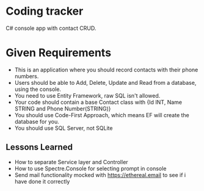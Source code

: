 
# Coding tracker

C# console app with contact CRUD. 


# Given Requirements
- This is an application where you should record contacts with their phone numbers.
- Users should be able to Add, Delete, Update and Read from a database, using the console.
- You need to use Entity Framework, raw SQL isn't allowed.
- Your code should contain a base Contact class with {Id INT, Name STRING and Phone Number(STRING)}
- You should use Code-First Approach, which means EF will create the database for you.
- You should use SQL Server, not SQLite
## Lessons Learned

- How to separate Service layer and Controller
- How to use Spectre.Console for selecting prompt in console
- Send mail functionality mocked with https://ethereal.email to see if i have done it correctly 

